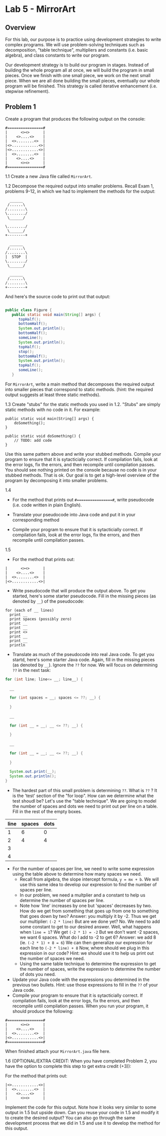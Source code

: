 # Lab 5 - MirrorArt

## Overview

For this lab, our purpose is to practice using development strategies to write complex programs. We will use problem-solving techniques such as decomposition, "table technique", multipliers and constants (i.e. basic algebra), and class constants to write our program.   

Our development strategy is to build our program in stages. Instead of building the whole program all at once, we will build the program in small pieces. Once we finish with one small piece, we work on the next small piece. When we are all done building the small pieces, eventually our whole program will be finished. This strategy is called iterative enhancement (i.e. stepwise refinement). 

## Problem 1

Create a program that produces the following output on the console:


```plaintext
#================#
|      <><>      |
|    <>....<>    |
|  <>........<>  |
|<>............<>|
|<>............<>|
|  <>........<>  |
|    <>....<>    |
|      <><>      |
#================#
```

1.1 Create a new Java file called `MirrorArt`. 

1.2 Decompose the required output into smaller problems. Recall Exam 1, problems 9-12, in which we had to implement the methods for the output:

```
  ______
 /......\
/........\
\......../
 \______/

\......../
 \______/
+--------+

  ______
 /......\
/........\
|  STOP  |
\......../
 \______/

  ______
 /......\
/........\
+--------+
```

And here's the source code to print out that output:

```java

public class Figure {
   public static void main(String[] args) {
      topHalf();
      bottomHalf();
      System.out.println();
      bottomHalf();
      someLine();
      System.out.println();
      topHalf();
      stop();
      bottomHalf();
      System.out.println();
      topHalf();
      someLine();    
   }
```

For `MirrorArt`, write a main method that decomposes the required output into smaller pieces that correspond to static methods. (hint: the required output suggests at least three static methods).

1.3 Create "stubs" for the static methods you used in 1.2. "Stubs" are simply static methods with no code in it. For example: 

```
public static void main(String[] args) {
    doSomething();
}

public static void doSomething() {
    // TODO: add code
}
```

Use this same pattern above and write your stubbed methods. Compile your program to ensure that it is sytacticially correct. If compilation fails, look at the error logs, fix the errors, and then recompile until compilation passes. You should see nothing printed on the console because no code is in your stubbed methods. That is ok. Our goal is to get a high-level overview of the program by decomposing it into smaller problems. 


1.4 
* For the method that prints out `#================#`, write pseudocode (i.e. code written in plain English).

* Translate your pseudocode into Java code and put it in your corresponding method
* Compile your program to ensure that it is sytacticially correct. If compilation fails, look at the error logs, fix the errors, and then recompile until compilation passes.

1.5 
* For the method that prints out:
```
|      <><>      |
|    <>....<>    |
|  <>........<>  |
|<>............<>|
```

* Write pseudocode that will produce the output above. To get you started, here's some starter pseudocode. Fill in the missing pieces (as denoted by `__`) of the pseudocode:

```
for (each of __ lines)
  print __
  print spaces (possibly zero)
  print __
  print __
  print <>
  print __
  print __
  println
```

* Translate as much of the pseudocode into real Java code. To get you startd, here's some starter Java code. Again, fill in the missing pieces (as denoted by `__`). Ignore the `??` for now. We will focus on determining `??` in the next task:

```java
for (int line; line<= __; line__) {
  
  __
  
  for (int spaces = __; spaces <= ??; __) {
  
  }
  
  __
  
  for (int __ = __; __ <= ??; __) {
  
  }
  
  __ 
  
  for (int __ = __; __ <= ??; __) {
  
  }
  
  System.out.print(__);
  System.out.println();
}
```

* The hardest part of this small problem is determining `??`. What is `??` ? It is the 'test' section of the "for loop". How can we determine what the test shoudl be? Let's  use the "table technique". We are going to model the number of spaces and dots we need to print out per line on a table. Fill in the rest of the empty boxes.  

line | spaces | dots | 
---- | ------ | ----
1    | 6      | 0   |
2    | 4       | 4|
3    |        | |
4    |        | |

* For the number of spaces per line, we need to write some expression using the table above to determine how many spaces we need. 
  * Recall from algebra, the slope intercept formula, `y = mx + b`. We will use this same idea to develop our expression to find the number of spaces per line. 
  * In our problem, we need a multplier and a constant to help us determine the number of spaces per line. 
  * Note how 'line' increases by one but 'spaces' decreases by two. How do we get from something that goes up from one to something that goes down by two? Answer: you multiply it by -2. Thus we get our multiplier: `(-2 * line)` But are we done yet? No. We need to add some constant to get to our desired answer. Well, what happens when `line = 1`? We get `(-2 * 1) = -2` But we don't want -2 spaces, we want 6 spaces. What do I add to -2 to get 6? Answer: we add 8 (ie. `(-2 * 1) + 8 = 6`)  We can then generalize our expression for each line to `(-2 * line) + 8` Now, where should we plug in this expression in our code? Hint: we should use it to help us print out the number of spaces we need. 
  * Using the same table technique to determine the expression to get the number of spaces, write the expression to determine the number of dots you need. 
* Update your Java code with the expressions you determined in the previous two bullets. Hint: use those expressions to fill in the `??` of your Java code.
* Compile your program to ensure that it is sytacticially correct. If compilation fails, look at the error logs, fix the errors, and then recompile until compilation passes. When you run your program, it should produce the following: 

```
#================#
|      <><>      |
|    <>....<>    |
|  <>........<>  |
|<>............<>|
#================#
```

When finished attach your `MirrorArt.java` file here. 

1.6 
(OPTIONAL/EXTRA CREDIT: When you have completed Problem 2, you have the option to complete this step to get extra credit (+3)):

For the method that prints out:

```
|<>............<>|
|  <>........<>  |
|    <>....<>    |
|      <><>      |
```

Implement the code for this output. Note how it looks very similar to some output in 1.5 but upside down. Can you reuse your code in 1.5 and modify it to create the desired output? You can also go through the same development process that we did in 1.5 and use it to develop the method for this output. 

